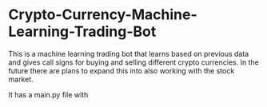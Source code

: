 # Crypto-Currency-Machine-Learning-Trading-Bot

This is a machine learning trading bot that learns based on previous data and gives call signs for buying and selling different crypto currencies. In the future there are plans to expand this into also working with the stock market.

It has a main.py file with
